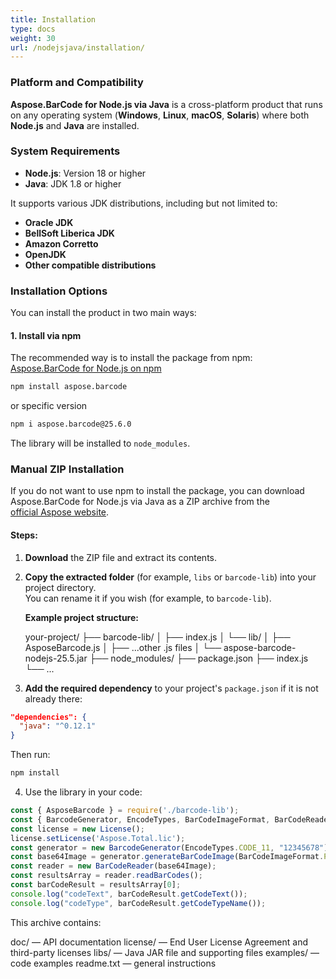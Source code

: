 ```yaml
---
title: Installation
type: docs
weight: 30
url: /nodejsjava/installation/
---
```


### **Platform and Compatibility**

**Aspose.BarCode for Node.js via Java** is a cross-platform product that runs on any operating system (**Windows**, **Linux**, **macOS**, **Solaris**) where both **Node.js** and **Java** are installed.

### **System Requirements**

- **Node.js**: Version 18 or higher
- **Java**: JDK 1.8 or higher

It supports various JDK distributions, including but not limited to:
- **Oracle JDK**
- **BellSoft Liberica JDK**
- **Amazon Corretto**
- **OpenJDK**
- **Other compatible distributions**

### **Installation Options**

You can install the product in two main ways:

#### **1. Install via npm**
The recommended way is to install the package from npm:  
<a href="https://www.npmjs.com/package/aspose.barcode" target="_blank">Aspose.BarCode for Node.js on npm</a>

```bash
npm install aspose.barcode
```
or specific version
```bash
npm i aspose.barcode@25.6.0
```
The library will be installed to `node_modules`.
### **Manual ZIP Installation**

If you do not want to use npm to install the package, you can download Aspose.BarCode for Node.js via Java as a ZIP archive from the  
<a href="https://releases.aspose.com/barcode/nodejs/" target="_blank">official Aspose website</a>.

#### **Steps:**

1. **Download** the ZIP file and extract its contents.

2. **Copy the extracted folder** (for example, `libs` or `barcode-lib`) into your project directory.  
   You can rename it if you wish (for example, to `barcode-lib`).

   **Example project structure:**

    your-project/
    ├── barcode-lib/
    │ ├── index.js
    │ └── lib/
    │ ├── AsposeBarcode.js
    │ ├── ...other .js files
    │ └── aspose-barcode-nodejs-25.5.jar
    ├── node_modules/
    ├── package.json
    ├── index.js
    └── ...
3. **Add the required dependency** to your project's `package.json` if it is not already there:
```json
"dependencies": {
  "java": "^0.12.1"
}
```
Then run:
```bash
npm install
```
4. Use the library in your code:

```javascript
const { AsposeBarcode } = require('./barcode-lib');
const { BarcodeGenerator, EncodeTypes, BarCodeImageFormat, BarCodeReader, License } = AsposeBarcode;
const license = new License();
license.setLicense('Aspose.Total.lic');
const generator = new BarcodeGenerator(EncodeTypes.CODE_11, "12345678");
const base64Image = generator.generateBarCodeImage(BarCodeImageFormat.PNG);
const reader = new BarCodeReader(base64Image);
const resultsArray = reader.readBarCodes();
const barCodeResult = resultsArray[0];
console.log("codeText", barCodeResult.getCodeText());
console.log("codeType", barCodeResult.getCodeTypeName());
```






This archive contains:

doc/ — API documentation
license/ — End User License Agreement and third-party licenses
libs/ — Java JAR file and supporting files
examples/ — code examples
readme.txt — general instructions



